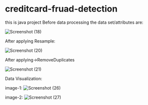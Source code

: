 # creditcard-fruad-detection
this is java project
Before data processing the data set/attributes are:



![Screenshot (18)](https://user-images.githubusercontent.com/74133175/117536866-2a95d480-b01b-11eb-9c34-90db2a4c4464.png)

After applying Resample:




![Screenshot (20)](https://user-images.githubusercontent.com/74133175/117537112-92005400-b01c-11eb-89b9-85040054c649.png)

After applying->RemoveDuplicates

![Screenshot (21)](https://user-images.githubusercontent.com/74133175/117537191-13f07d00-b01d-11eb-95ab-efb1bb8e7764.png)

Data Visualization:

image-1:
![Screenshot (26)](https://user-images.githubusercontent.com/74133175/117537259-5ca83600-b01d-11eb-88b1-c1f7020ffc8d.png)

image-2:
![Screenshot (27)](https://user-images.githubusercontent.com/74133175/117537290-8d886b00-b01d-11eb-92c4-98146166e0db.png)

